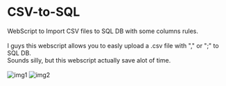 # CSV-to-SQL
WebScript to Import CSV files to SQL DB with some columns rules.<br>
<br>
I guys this webscript allows you to easly upload a .csv file with "," or ";" to SQL DB.<br>
Sounds silly, but this webscript actually save alot of time.<br>
<br>
<img src="https://www.nelsoncosta.ovh/public_stuffs/123.png" alt="img1">
<img src="https://www.nelsoncosta.ovh/public_stuffs/312.png" alt="img2">

